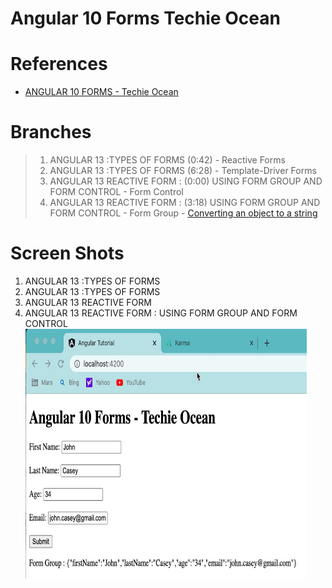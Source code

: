 # Angular 10 Forms Techie Ocean

# References
* [ANGULAR 10 FORMS - Techie Ocean](https://www.youtube.com/playlist?list=PL9Osfv2HEXE2IDfYv6ORboNc4I-5Vp7cw)

# Branches
> 1. ANGULAR 13 :TYPES OF FORMS (0:42) - Reactive Forms
> 2. ANGULAR 13 :TYPES OF FORMS (6:28) - Template-Driver Forms
> 3. ANGULAR 13 REACTIVE FORM : (0:00) USING FORM GROUP AND FORM CONTROL - Form Control
> 4. ANGULAR 13 REACTIVE FORM : (3:18) USING FORM GROUP AND FORM CONTROL - Form Group - [Converting an object to a string](https://stackoverflow.com/questions/5612787/converting-an-object-to-a-string)

# Screen Shots 

1.  ANGULAR 13 :TYPES OF FORMS
2. ANGULAR 13 :TYPES OF FORMS
3. ANGULAR 13 REACTIVE FORM 
4. ANGULAR 13 REACTIVE FORM : USING FORM GROUP AND FORM CONTROL         
<img
src="https://github.com/johnnycowboy3033/github-resources/blob/main/Angular-10-Forms-Techie-Ocean/4_USING_FORM_GROUP_AND_FORM_CONTROL.jpg"
alt="4_USING_FORM_GROUP_AND_FORM_CONTROL"
style="width:450px;height:400px;">
